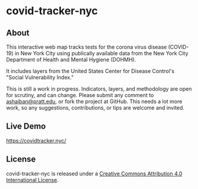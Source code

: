 # covid-tracker-nyc

## About
This interactive web map tracks tests for the corona virus disease (COVID-19) in New York City using publically available data from the New York City Department of Health and Mental Hygiene (DOHMH).

It includes layers from the United States Center for Disease Control's "Social Vulnerability Index."

This is still a work in progress. Indicators, layers, and methodology are open for scrutiny, and can change. Please submit any comment to ashaiban@pratt.edu, or fork the project at GitHub. This needs a lot more work, so any suggestions, contributions, or tips are welcome and invited.

## Live Demo
https://covidtracker.nyc/

## License
covid-tracker-nyc is released under a [Creative Commons Attribution 4.0 International License](https://creativecommons.org/licenses/by/4.0/).
